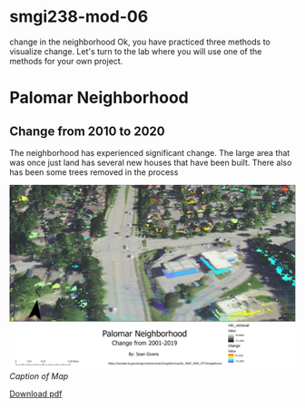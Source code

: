# smgi238-mod-06
change in the neighborhood
Ok, you have practiced three methods to visualize change. Let's turn to the lab where you will use one of the methods for your own project.
# Palomar Neighborhood
## Change from 2010 to 2020

The neighborhood has experienced significant change. The large area that was once just land has several new houses that have been built. There also has been some trees removed in the process

![change from 2001 to 2019](palomarchange.jpg)
*Caption of Map*

[Download pdf](mod6Layout.pdf)     

